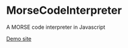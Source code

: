 # MorseCodeInterpreter
A MORSE code interpreter in Javascript

[Demo site](https://adrianoviana87.github.io/MorseCodeInterpreter/)

